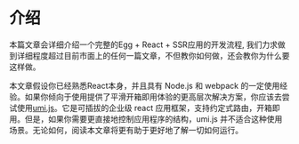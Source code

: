 # 介绍

本篇文章会详细介绍一个完整的Egg + React + SSR应用的开发流程, 我们力求做到详细程度超过目前市面上的任何一篇文章，不但教你如何做，还会教你为什么要这样做。

本文章假设你已经熟悉React本身，并且具有 Node.js 和 webpack 的一定使用经验。如果你倾向于使用提供了平滑开箱即用体验的更高层次解决方案，你应该去尝试使用[umi.js](https://umijs.org/zh/)。它是可插拔的企业级 react 应用框架，支持约定式路由，开箱即用。但是，如果你需要更直接地控制应用程序的结构，umi.js 并不适合这种使用场景。无论如何，阅读本文章将更有助于更好地了解一切如何运行。